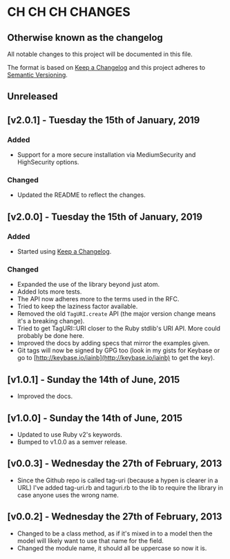 # CH CH CH CHANGES #

## Otherwise known as the changelog

All notable changes to this project will be documented in this file.

The format is based on [Keep a Changelog](http://keepachangelog.com/en/1.0.0/)
and this project adheres to [Semantic Versioning](http://semver.org/spec/v2.0.0.html).


## Unreleased


## [v2.0.1] - Tuesday the 15th of January, 2019

### Added

- Support for a more secure installation via MediumSecurity and HighSecurity options.

### Changed

- Updated the README to reflect the changes.


## [v2.0.0] - Tuesday the 15th of January, 2019

### Added

- Started using [Keep a Changelog](http://keepachangelog.com/en/1.0.0/).

### Changed

- Expanded the use of the library beyond just atom.
- Added lots more tests.
- The API now adheres more to the terms used in the RFC.
- Tried to keep the laziness factor available.
- Removed the old `TagURI.create` API (the major version change means it's a breaking change).
- Tried to get TagURI::URI closer to the Ruby stdlib's URI API. More could probably be done here.
- Improved the docs by adding specs that mirror the examples given.
- Git tags will now be signed by GPG too (look in my gists for Keybase or go to [http://keybase.io/iainb](http://keybase.io/iainb) to get the key).


## [v1.0.1] - Sunday the 14th of June, 2015

- Improved the docs.


## [v1.0.0] - Sunday the 14th of June, 2015

- Updated to use Ruby v2's keywords.
- Bumped to v1.0.0 as a semver release.


## [v0.0.3] - Wednesday the 27th of February, 2013

- Since the Github repo is called tag-uri (because a hypen is clearer in a URL) I've added tag-uri.rb and taguri.rb to the lib to require the library in case anyone uses the wrong name.


## [v0.0.2] - Wednesday the 27th of February, 2013

- Changed to be a class method, as if it's mixed in to a model then the model will likely want to use that name for the field.
- Changed the module name, it should all be uppercase so now it is.